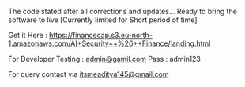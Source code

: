 The code stated after all corrections and updates...
Ready to bring the software to live [Currently limited for Short period of time]
   
Get it Here : 
https://financecap.s3.eu-north-1.amazonaws.com/AI+Security++%26++Finance/landing.html










For Developer Testing : admin@gamil.com
                        Pass : admin123




For query contact via itsmeaditya145@gmail.com
